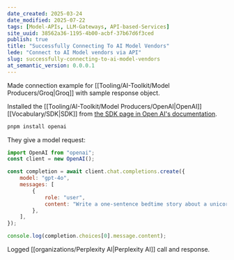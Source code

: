 ```yaml
---
date_created: 2025-03-24
date_modified: 2025-07-22
tags: [Model-APIs, LLM-Gateways, API-based-Services]
site_uuid: 38562a36-1195-4b00-acbf-37b67d6f3ced
publish: true
title: "Successfully Connecting To AI Model Vendors"
lede: "Connect to AI Model vendors via API"
slug: successfully-connecting-to-ai-model-vendors
at_semantic_version: 0.0.0.1
---
```


Made connection example for [[Tooling/AI-Toolkit/Model Producers/Groq|Groq]] with sample response object. 

Installed the [[Tooling/AI-Toolkit/Model Producers/OpenAI|OpenAI]] [[Vocabulary/SDK|SDK]] from [the SDK page in Open AI's documentation](https://platform.openai.com/docs/libraries).
```bash
pnpm install openai
```

They give a model request:
```javascript
import OpenAI from "openai";
const client = new OpenAI();

const completion = await client.chat.completions.create({
    model: "gpt-4o",
    messages: [
        {
            role: "user",
            content: "Write a one-sentence bedtime story about a unicorn.",
        },
    ],
});

console.log(completion.choices[0].message.content);
```

Logged [[organizations/Perplexity AI|Perplexity AI]] call and response. 